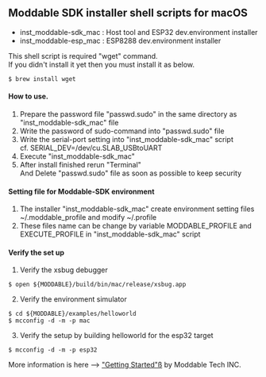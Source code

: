 ## Moddable SDK installer shell scripts for macOS

* inst_moddable-sdk_mac : Host tool and ESP32 dev.environment installer
* inst_moddable-esp_mac : ESP8288 dev.environment installer

This shell script is required "wget" command. <br />
If you didn't install it yet then you must install it as below.
 ```
$ brew install wget
 ```
#### How to use.
1. Prepare the password file "passwd.sudo" in the same directory as "inst_moddable-sdk_mac" file
1. Write the password of sudo-command into "passwd.sudo" file
1. Write the serial-port setting into "inst_moddable-sdk_mac" script<br />
 cf. SERIAL_DEV=/dev/cu.SLAB_USBtoUART
1. Execute "inst_moddable-sdk_mac"<br />
1. After install finished rerun "Terminal"<br />
And Delete "passwd.sudo" file as soon as possible to keep security

#### Setting file for Moddable-SDK environment
1. The installer "inst_moddable-sdk_mac" create environment setting files ~/.moddable_profile  and modify ~/.profile
2. These files name can be change by variable MODDABLE_PROFILE and EXECUTE_PROFILE in "inst_moddable-sdk_mac" script

#### Verify the set up
1. Verify the xsbug debugger
  ```
$ open ${MODDABLE}/build/bin/mac/release/xsbug.app

  ```
2. Verify the environment simulator
 ```
$ cd ${MODDABLE}/examples/helloworld
$ mcconfig -d -m -p mac
 ```
3. Verify the setup by building helloworld for the esp32 target
 ```
$ mcconfig -d -m -p esp32
 ```

More information is here --> ["Getting Started"ß](https://github.com/Moddable-OpenSource/moddable/blob/public/documentation/Moddable%20SDK%20-%20Getting%20Started.md) by Moddable Tech INC.
